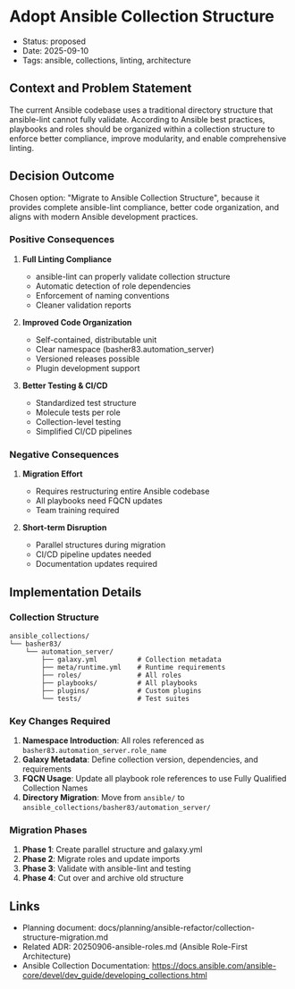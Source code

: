 # Adopt Ansible Collection Structure

- Status: proposed
- Date: 2025-09-10
- Tags: ansible, collections, linting, architecture

## Context and Problem Statement

The current Ansible codebase uses a traditional directory structure that ansible-lint cannot fully validate. According to
Ansible best practices, playbooks and roles should be organized within a collection structure to enforce better compliance,
improve modularity, and enable comprehensive linting.

## Decision Outcome

Chosen option: "Migrate to Ansible Collection Structure", because it provides complete ansible-lint compliance, better code
organization, and aligns with modern Ansible development practices.

### Positive Consequences

1. **Full Linting Compliance**
   - ansible-lint can properly validate collection structure
   - Automatic detection of role dependencies
   - Enforcement of naming conventions
   - Cleaner validation reports

2. **Improved Code Organization**
   - Self-contained, distributable unit
   - Clear namespace (basher83.automation_server)
   - Versioned releases possible
   - Plugin development support

3. **Better Testing & CI/CD**
   - Standardized test structure
   - Molecule tests per role
   - Collection-level testing
   - Simplified CI/CD pipelines

### Negative Consequences

1. **Migration Effort**
   - Requires restructuring entire Ansible codebase
   - All playbooks need FQCN updates
   - Team training required

2. **Short-term Disruption**
   - Parallel structures during migration
   - CI/CD pipeline updates needed
   - Documentation updates required

## Implementation Details

### Collection Structure

```text
ansible_collections/
└── basher83/
    └── automation_server/
        ├── galaxy.yml          # Collection metadata
        ├── meta/runtime.yml    # Runtime requirements
        ├── roles/              # All roles
        ├── playbooks/          # All playbooks
        ├── plugins/            # Custom plugins
        └── tests/              # Test suites
```

### Key Changes Required

1. **Namespace Introduction**: All roles referenced as `basher83.automation_server.role_name`
2. **Galaxy Metadata**: Define collection version, dependencies, and requirements
3. **FQCN Usage**: Update all playbook role references to use Fully Qualified Collection Names
4. **Directory Migration**: Move from `ansible/` to `ansible_collections/basher83/automation_server/`

### Migration Phases

1. **Phase 1**: Create parallel structure and galaxy.yml
2. **Phase 2**: Migrate roles and update imports
3. **Phase 3**: Validate with ansible-lint and testing
4. **Phase 4**: Cut over and archive old structure

## Links

- Planning document: docs/planning/ansible-refactor/collection-structure-migration.md
- Related ADR: 20250906-ansible-roles.md (Ansible Role-First Architecture)
- Ansible Collection Documentation: <https://docs.ansible.com/ansible-core/devel/dev_guide/developing_collections.html>
